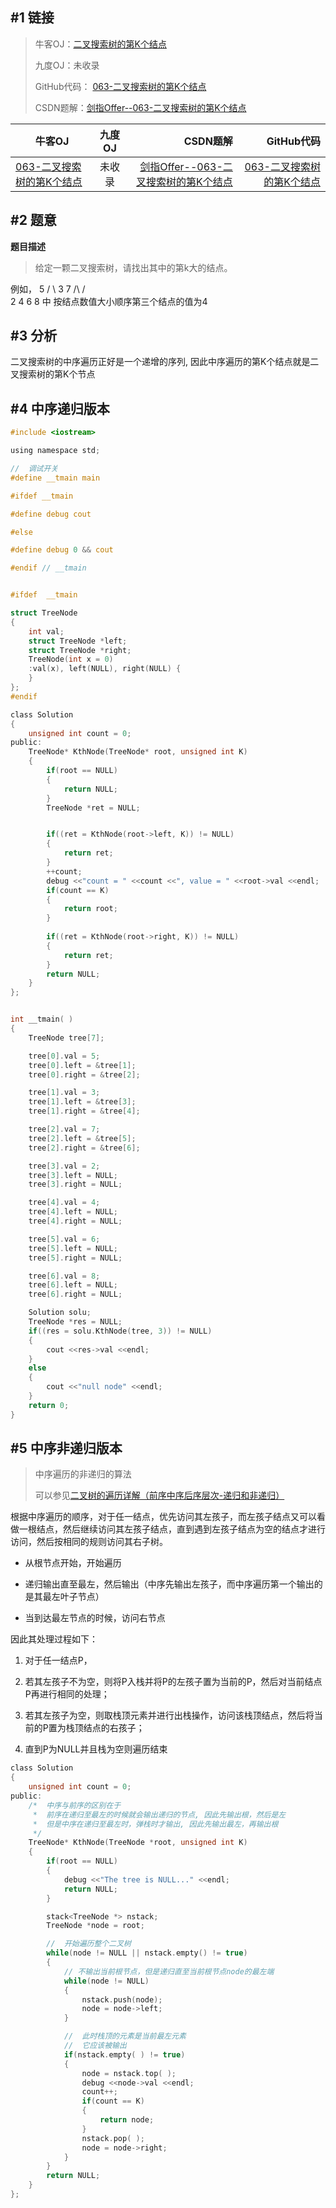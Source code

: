
#1    链接
-------

>牛客OJ：[二叉搜索树的第K个结点](http://www.nowcoder.com/practice/ef068f602dde4d28aab2b210e859150a?tpId=13&tqId=11215&rp=4)
> 
>九度OJ：未收录
> 
>GitHub代码： [063-二叉搜索树的第K个结点](https://github.com/gatieme/CodingInterviews/tree/master/063-二叉搜索树的第K个结点)
>
>CSDN题解：[剑指Offer--063-二叉搜索树的第K个结点](http://blog.csdn.net/gatieme/article/details/51902530)


| 牛客OJ | 九度OJ | CSDN题解 | GitHub代码 | 
| ------------- |:-------------:| -----:| -----:|
|[063-二叉搜索树的第K个结点](http://www.nowcoder.com/practice/ef068f602dde4d28aab2b210e859150a?tpId=13&tqId=11215&rp=4) | 未收录 | [剑指Offer--063-二叉搜索树的第K个结点](http://blog.csdn.net/gatieme/article/details/51902530) | [063-二叉搜索树的第K个结点](https://github.com/gatieme/CodingInterviews/tree/master/063-二叉搜索树的第K个结点) |

#2    题意
-------

**题目描述**
>给定一颗二叉搜索树，请找出其中的第k大的结点。

例如， 
     5 
    /  \ 
   3    7 
   /\     /\
 2  4  6 8   中
按结点数值大小顺序第三个结点的值为4


#3  分析
-------

二叉搜索树的中序遍历正好是一个递增的序列, 因此中序遍历的第K个结点就是二叉搜索树的第K个节点


#4  中序递归版本
-------

```c
#include <iostream>

using namespace std;

//  调试开关
#define __tmain main

#ifdef __tmain

#define debug cout

#else

#define debug 0 && cout

#endif // __tmain


#ifdef  __tmain

struct TreeNode
{
    int val;
    struct TreeNode *left;
    struct TreeNode *right;
    TreeNode(int x = 0)
    :val(x), left(NULL), right(NULL) {
    }
};
#endif

class Solution
{
    unsigned int count = 0;
public:
    TreeNode* KthNode(TreeNode* root, unsigned int K)
    {
        if(root == NULL)
        {
            return NULL;
        }
        TreeNode *ret = NULL;


        if((ret = KthNode(root->left, K)) != NULL)
        {
            return ret;
        }
        ++count;
        debug <<"count = " <<count <<", value = " <<root->val <<endl;
        if(count == K)
        {
            return root;
        }
        
        if((ret = KthNode(root->right, K)) != NULL)
        {
            return ret;
        }
        return NULL;
    }
};


int __tmain( )
{
    TreeNode tree[7];

    tree[0].val = 5;
    tree[0].left = &tree[1];
    tree[0].right = &tree[2];

    tree[1].val = 3;
    tree[1].left = &tree[3];
    tree[1].right = &tree[4];

    tree[2].val = 7;
    tree[2].left = &tree[5];
    tree[2].right = &tree[6];

    tree[3].val = 2;
    tree[3].left = NULL;
    tree[3].right = NULL;

    tree[4].val = 4;
    tree[4].left = NULL;
    tree[4].right = NULL;

    tree[5].val = 6;
    tree[5].left = NULL;
    tree[5].right = NULL;

    tree[6].val = 8;
    tree[6].left = NULL;
    tree[6].right = NULL;

    Solution solu;
    TreeNode *res = NULL;
    if((res = solu.KthNode(tree, 3)) != NULL)
    {
        cout <<res->val <<endl;
    }
    else
    {
        cout <<"null node" <<endl;
    }
    return 0;
}
```


#5  中序非递归版本
-------

>中序遍历的非递归的算法
>
>可以参见[二叉树的遍历详解（前序中序后序层次-递归和非递归）](http://blog.csdn.net/gatieme/article/details/51163010)


根据中序遍历的顺序，对于任一结点，优先访问其左孩子，而左孩子结点又可以看做一根结点，然后继续访问其左孩子结点，直到遇到左孩子结点为空的结点才进行访问，然后按相同的规则访问其右子树。

*   从根节点开始，开始遍历

*   递归输出直至最左，然后输出（中序先输出左孩子，而中序遍历第一个输出的是其最左叶子节点）

*   当到达最左节点的时候，访问右节点

因此其处理过程如下：

1.  对于任一结点P，

2.  若其左孩子不为空，则将P入栈并将P的左孩子置为当前的P，然后对当前结点P再进行相同的处理；

3.  若其左孩子为空，则取栈顶元素并进行出栈操作，访问该栈顶结点，然后将当前的P置为栈顶结点的右孩子；

4.  直到P为NULL并且栈为空则遍历结束

```c
class Solution
{
    unsigned int count = 0;
public:
    /*  中序与前序的区别在于
     *  前序在递归至最左的时候就会输出递归的节点, 因此先输出根，然后是左
     *  但是中序在递归至最左时，弹栈时才输出, 因此先输出最左，再输出根
     */
    TreeNode* KthNode(TreeNode *root, unsigned int K)
    {
        if(root == NULL)
        {
            debug <<"The tree is NULL..." <<endl;
            return NULL;
        }

        stack<TreeNode *> nstack;
        TreeNode *node = root;

        //  开始遍历整个二叉树
        while(node != NULL || nstack.empty() != true)
        {
            // 不输出当前根节点，但是递归直至当前根节点node的最左端
            while(node != NULL)
            {
                nstack.push(node);
                node = node->left;
            }

            //  此时栈顶的元素是当前最左元素
            //  它应该被输出
            if(nstack.empty( ) != true)
            {
                node = nstack.top( );
                debug <<node->val <<endl;
                count++;
                if(count == K)
                {
                    return node;
                }
                nstack.pop( );
                node = node->right;
            }
        }
        return NULL;
    }
};
```
